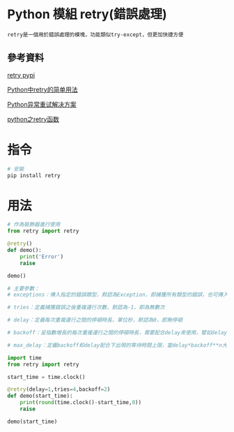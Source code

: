 # Python 模組 retry(錯誤處理)

```
retry是一個用於錯誤處理的模塊，功能類似try-except，但更加快捷方便
```

## 參考資料

[retry pypi](https://pypi.org/project/retry/)

[Python中retry的简单用法](https://www.cnblogs.com/feffery/p/10347348.html)

[Python异常重试解决方案](https://www.biaodianfu.com/python-error-retry.html)

[python之retry函数](https://blog.csdn.net/weixin_42575020/article/details/105553838)

# 指令

```bash
# 安裝
pip install retry
```

# 用法

```Python
# 作為裝飾器進行使用
from retry import retry

@retry()
def demo():
    print('Error')
    raise

demo()

# 主要參數：
# exceptions：傳入指定的錯誤類型，默認為Exception，即捕獲所有類型的錯誤，也可傳入元組形式的多種指定錯誤類型

# tries：定義捕獲錯誤之後重複運行次數，默認為-1，即為無數次

# delay：定義每次重複運行之間的停頓時長，單位秒，默認為0，即無停頓

# backoff：呈指數增長的每次重複運行之間的停頓時長，需要配合delay來使用，譬如delay設置為3，backoff設置為2，則第一次間隔為3*2**0=1秒，第二次3*2**1=2秒，第三次3*2**2=4秒，以此類推，默認為1

# max_delay：定義backoff和delay配合下出現的等待時間上限，當delay*backoff**n大於max_delay時，等待間隔固定為該值而不再增長

import time
from retry import retry

start_time = time.clock()

@retry(delay=1,tries=4,backoff=2)
def demo(start_time):
    print(round(time.clock()-start_time,0))
    raise

demo(start_time)
```



